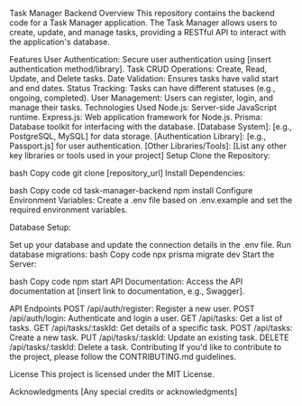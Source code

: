 Task Manager Backend
Overview
This repository contains the backend code for a Task Manager application. The Task Manager allows users to create, update, and manage tasks, providing a RESTful API to interact with the application's database.

Features
User Authentication: Secure user authentication using [insert authentication method/library].
Task CRUD Operations: Create, Read, Update, and Delete tasks.
Date Validation: Ensures tasks have valid start and end dates.
Status Tracking: Tasks can have different statuses (e.g., ongoing, completed).
User Management: Users can register, login, and manage their tasks.
Technologies Used
Node.js: Server-side JavaScript runtime.
Express.js: Web application framework for Node.js.
Prisma: Database toolkit for interfacing with the database.
[Database System]: [e.g., PostgreSQL, MySQL] for data storage.
[Authentication Library]: [e.g., Passport.js] for user authentication.
[Other Libraries/Tools]: [List any other key libraries or tools used in your project]
Setup
Clone the Repository:

bash
Copy code
git clone [repository_url]
Install Dependencies:

bash
Copy code
cd task-manager-backend
npm install
Configure Environment Variables:
Create a .env file based on .env.example and set the required environment variables.

Database Setup:

Set up your database and update the connection details in the .env file.
Run database migrations:
bash
Copy code
npx prisma migrate dev
Start the Server:

bash
Copy code
npm start
API Documentation:
Access the API documentation at [insert link to documentation, e.g., Swagger].

API Endpoints
POST /api/auth/register: Register a new user.
POST /api/auth/login: Authenticate and login a user.
GET /api/tasks: Get a list of tasks.
GET /api/tasks/:taskId: Get details of a specific task.
POST /api/tasks: Create a new task.
PUT /api/tasks/:taskId: Update an existing task.
DELETE /api/tasks/:taskId: Delete a task.
Contributing
If you'd like to contribute to the project, please follow the CONTRIBUTING.md guidelines.

License
This project is licensed under the MIT License.

Acknowledgments
[Any special credits or acknowledgments]
